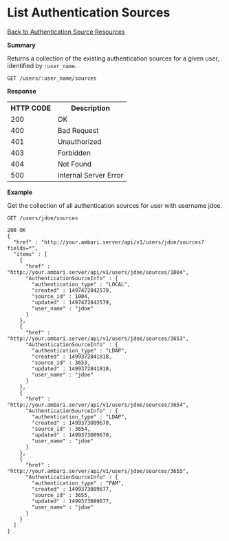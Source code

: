
<!---
Licensed to the Apache Software Foundation (ASF) under one or more
contributor license agreements. See the NOTICE file distributed with
this work for additional information regarding copyright ownership.
The ASF licenses this file to You under the Apache License, Version 2.0
(the "License"); you may not use this file except in compliance with
the License. You may obtain a copy of the License at

http://www.apache.org/licenses/LICENSE-2.0

Unless required by applicable law or agreed to in writing, software
distributed under the License is distributed on an "AS IS" BASIS,
WITHOUT WARRANTIES OR CONDITIONS OF ANY KIND, either express or implied.
See the License for the specific language governing permissions and
limitations under the License.
-->

List Authentication Sources
=====

[Back to Authentication Source Resources](authentication-source-resources.md)

**Summary**

Returns a collection of the existing authentication sources for a given user, identified by 
<code>:user_name</code>.

    GET /users/:user_name/sources

**Response**

<table>
  <tr>
    <th>HTTP CODE</th>
    <th>Description</th>
  </tr>
  <tr>
    <td>200</td>
    <td>OK</td>  
  </tr>
  <tr>
    <td>400</td>
    <td>Bad Request</td>  
  </tr>
  <tr>
    <td>401</td>
    <td>Unauthorized</td>  
  </tr>
  <tr>
    <td>403</td>
    <td>Forbidden</td>  
  </tr> 
  <tr>
    <td>404</td>
    <td>Not Found</td>  
  </tr>
  <tr>
    <td>500</td>
    <td>Internal Server Error</td>  
  </tr>
</table>

**Example**

Get the collection of all authentication sources for user with username jdoe.

    GET /users/jdoe/sources

    200 OK
    {
      "href" : "http://your.ambari.server/api/v1/users/jdoe/sources?fields=*",
      "items" : [
        {
          "href" : "http://your.ambari.server/api/v1/users/jdoe/sources/1004",
          "AuthenticationSourceInfo" : {
            "authentication_type" : "LOCAL",
            "created" : 1497472842579,
            "source_id" : 1004,
            "updated" : 1497472842579,
            "user_name" : "jdoe"
          }
        },
        {
          "href" : "http://your.ambari.server/api/v1/users/jdoe/sources/3653",
          "AuthenticationSourceInfo" : {
            "authentication_type" : "LDAP",
            "created" : 1499372841818,
            "source_id" : 3653,
            "updated" : 1499372841818,
            "user_name" : "jdoe"
          }
        },
        {
          "href" : "http://your.ambari.server/api/v1/users/jdoe/sources/3654",
          "AuthenticationSourceInfo" : {
            "authentication_type" : "LDAP",
            "created" : 1499373089670,
            "source_id" : 3654,
            "updated" : 1499373089670,
            "user_name" : "jdoe"
          }
        },
        {
          "href" : "http://your.ambari.server/api/v1/users/jdoe/sources/3655",
          "AuthenticationSourceInfo" : {
            "authentication_type" : "PAM",
            "created" : 1499373089677,
            "source_id" : 3655,
            "updated" : 1499373089677,
            "user_name" : "jdoe"
          }
        }
      ]
    }
    